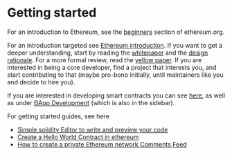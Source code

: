 # Getting started

For an introduction to Ethereum, see the [beginners](https://ethereum.org/beginners/) section of ethereum.org.


For an introduction targeted see [Ethereum introduction](/fundamentals/ethereum-introduction.md). If you want to get a deeper understanding, start by reading the [whitepaper](https://ethereum.org/whitepaper) and the [design rationale](/fundamentals/design-rationale.md). For a more formal review, read the [yellow paper](https://ethereum.github.io/yellowpaper/paper.pdf). If you are interested in being a core developer, find a project that interests you, and start contributing to that (maybe pro-bono initially, until maintainers like you and decide to hire you). 

If you are interested in developing smart contracts you can see [here](https://en.wikipedia.org/wiki/Ethereum#Programming_languages), as well as under [ÐApp Development](/fundamentals/dapp-development.md) (which is also in the sidebar).

For getting started guides, see here

* [Simple solidity Editor to write and preview your code](https://play.ethereum.org/play-editor/) 
* [Create a Hello World Contract in ethereum](https://www.ethereum.org/greeter)
* [How to create a private Ethereum network Comments Feed](https://omarmetwally.wordpress.com/2017/07/25/how-to-create-a-private-ethereum-network/)